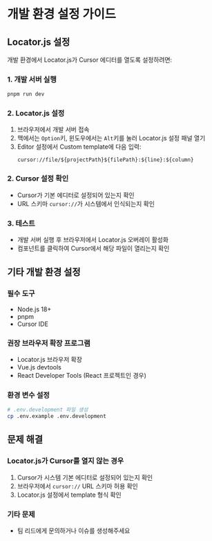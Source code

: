 # 개발 환경 설정 가이드

## Locator.js 설정

개발 환경에서 Locator.js가 Cursor 에디터를 열도록 설정하려면:

### 1. 개발 서버 실행
```bash
pnpm run dev
```

### 2. Locator.js 설정
1. 브라우저에서 개발 서버 접속
2. 맥에서는 `Option`키, 윈도우에서는 `Alt`키를 눌러 Locator.js 설정 패널 열기
3. Editor 설정에서 Custom template에 다음 입력:
   ```
   cursor://file/${projectPath}${filePath}:${line}:${column}
   ```

### 2. Cursor 설정 확인
- Cursor가 기본 에디터로 설정되어 있는지 확인
- URL 스키마 `cursor://`가 시스템에서 인식되는지 확인

### 3. 테스트
- 개발 서버 실행 후 브라우저에서 Locator.js 오버레이 활성화
- 컴포넌트를 클릭하여 Cursor에서 해당 파일이 열리는지 확인

## 기타 개발 환경 설정

### 필수 도구
- Node.js 18+
- pnpm
- Cursor IDE

### 권장 브라우저 확장 프로그램
- Locator.js 브라우저 확장
- Vue.js devtools
- React Developer Tools (React 프로젝트인 경우)

### 환경 변수 설정
```bash
# .env.development 파일 생성
cp .env.example .env.development
```

## 문제 해결

### Locator.js가 Cursor를 열지 않는 경우
1. Cursor가 시스템 기본 에디터로 설정되어 있는지 확인
2. 브라우저에서 `cursor://` URL 스키마 허용 확인
3. Locator.js 설정에서 template 형식 확인

### 기타 문제
- 팀 리드에게 문의하거나 이슈를 생성해주세요 